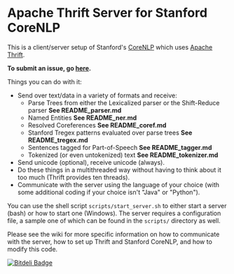 Apache Thrift Server for Stanford CoreNLP
=========================================

This is a client/server setup of Stanford's [CoreNLP](http://nlp.stanford.edu/software/corenlp.shtml) which uses [Apache Thrift](http://thrift.apache.org/).

**To submit an issue, go [here](https://github.com/EducationalTestingService/stanford-thrift/issues).**

Things you can do with it:

* Send over text/data in a variety of formats and receive:
	- Parse Trees from either the Lexicalized parser or the Shift-Reduce parser **See README_parser.md**
	- Named Entities **See README_ner.md**
	- Resolved Coreferences **See README_coref.md**
	- Stanford Tregex patterns evaluated over parse trees **See README_tregex.md**
	- Sentences tagged for Part-of-Speech **See README_tagger.md**
	- Tokenized (or even untokenized) text **See README_tokenizer.md**
* Send unicode (optional), receive unicode (always).
* Do these things in a multithreaded way without having to think about it too much (Thrift provides ten threads).
* Communicate with the server using the language of your choice (with some additional coding if your choice isn't "Java" or "Python").

You can use the shell script `scripts/start_server.sh` to either start a server (bash) or how to start one (Windows).  The server requires a configuration file, a sample one of which can be found in the `scripts/` directory as well.

Please see the wiki for more specific information on how to communicate with the server, how to set up Thrift and Stanford CoreNLP, and how to modify this code.

[![Bitdeli Badge](https://d2weczhvl823v0.cloudfront.net/EducationalTestingService/stanford-thrift/trend.png)](https://bitdeli.com/free "Bitdeli Badge")

